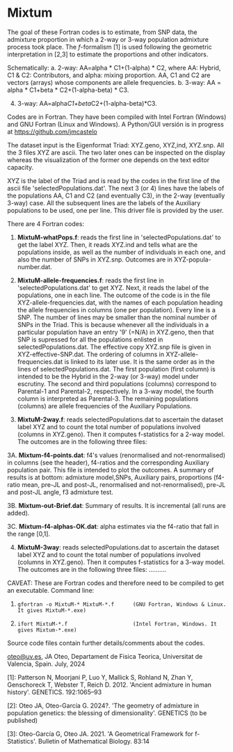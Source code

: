 # Mixtum
The goal of these Fortran codes is to estimate, from SNP data, the admixture proportion 
in which a 2-way or 3-way population admixture process took place. 
The *f*-formalism [1] is used following the geometric interpretation
in [2,3] to estimate the proportions and other indicators.

Schematically:
a. 2-way: AA=alpha * C1+(1-alpha) * C2, where AA: Hybrid, C1 & C2: Contributors, 
and  alpha: mixing proportion.
AA, C1 and C2 are vectors (arrays) whose components are allele frequencies.
b. 3-way: AA = alpha * C1+beta * C2+(1-alpha-beta) * C3.

4. 3-way: AA=alpha*C1+beta*C2+(1-alpha-beta)*C3.

Codes are in Fortran. They have been compiled with Intel Fortran (Windows) and 
GNU Fortran (Linux and Windows).
A Python/GUI versión is in progress at
https://github.com/jmcastelo

The dataset input is the Eigenformat Triad: XYZ.geno, XYZ,ind, XYZ.snp.
All the 3 files XYZ are ascii. The two later ones can be inspected on the display
whereas the visualization of the former one depends on the text editor capacity. 

XYZ is the label of the Triad and is read by the codes in the first line of the ascii file 
'selectedPopulations.dat'. The next 3 (or 4) lines have the labels of the populations 
AA, C1 and C2 (and eventually C3), in the 2-way (eventually 3-way) case.
All the subsequent lines are the labels of the Auxiliary populations to be used, 
one per line. This driver file is provided by the user. 

There are 4 Fortran codes:

1. **MixtuM-whatPops.f**: reads the first line in 'selectedPopulations.dat' to get the label XYZ. 
Then, it reads XYZ.ind and tells what are the populations inside, 
as well as the number of individuals in each one, and also the number of SNPs in XYZ.snp.
Outcomes are in XYZ-popula-number.dat.

2. **MixtuM-allele-frequencies.f**: reads the first line in 'selectedPopulations.dat' to get XYZ. 
Next, it reads the label of the populations, one in each line.
The outcome of the code is in the file  XYZ-allele-frequencies.dat, with the names of each 
population heading the allele frequencies in columns (one per population). Every line is a SNP. 
The number of lines may be smaller than the nominal number of SNPs in the Triad. 
This is because whenever all the individuals in a particular population have an 
entry '9' (=N/A) in XYZ.geno, then that SNP is supressed for all the
populations enlisted in selectedPopulations.dat. 
The effective copy XYZ.snp file is given in XYZ-effective-SNP.dat.
The ordering of columns in XYZ-allele-frequencies.dat is linked to its later use.
It is the same order as in the lines of selectedPopulations.dat. 
The first population (first column) is intended to be the Hybrid in the 2-way (or 3-way) 
model under escrutiny. The second and third populations (columns) correspond to 
Parental-1 and Parental-2, respectively. In a 3-way model, the fourth column is interpreted as Parental-3.
The remaining populations (columns) are allele frequencies of the Auxiliary Populations. 

3. **MixtuM-2way.f**: reads selectedPopulations.dat to ascertain the dataset label XYZ and to count 
the total number of populations involved (columns in XYZ.geno). Then it computes f-statistics for a 2-way model.
The outcomes are in the following three files:

3A. **Mixtum-f4-points.dat**: f4's values (renormalised and not-renormalised) in columns (see the header), 
f4-ratios and the corresponding Auxiliary population pair. 
This file is intended to plot the outcomes.  A summary of results is at bottom:
admixture model,SNPs, Auxiliary pairs, proportions (f4-ratio mean, pre-JL and post-JL, 
renormalised and not-renormalised), pre-JL and post-JL angle, f3 admixture test.

3B. **Mixtum-out-Brief.dat**: Summary of results. It is incremental (all runs are added).

3C. **Mixtum-f4-alphas-OK.dat**: alpha estimates via the f4-ratio that fall in the range [0,1].

4. **MixtuM-3way**: reads selectedPopulations.dat to ascertain the dataset label XYZ and to count 
the total number of populations involved (columns in XYZ.geno). Then it computes f-statistics for a 3-way model.
The outcomes are in the following three files:  ..........

CAVEAT: These are Fortran codes and therefore need to be compiled to get an executable.
Command line: 

1.     gfortran -o MixtuM-* MixtuM-*.f      (GNU Fortran, Windows & Linux. It gives MixtuM-*.exe)
2.     ifort MixtuM-*.f                     (Intel Fortran, Windows. It gives Mixtum-*.exe)
         
Source code files contain further details/comments about the codes. 

oteo@uv.es, 
JA Oteo, Departament de Fisica Teorica, Universitat de Valencia, Spain.
July, 2024

[1]: Patterson N, Moorjani P, Luo Y, Mallick S, Rohland N, Zhan Y,
Genschoreck T, Webster T, Reich D. 2012. 'Ancient admixture
in human history'. GENETICS. 192:1065–93

[2]: Oteo JA, Oteo-García G. 2024?. 'The geometry of admixture in population genetics:
the blessing of dimensionality'. GENETICS (to be published)

[3]: Oteo-García G, Oteo JA. 2021. 'A Geometrical Framework for
f-Statistics'. Bulletin of Mathematical Biology. 83:14
